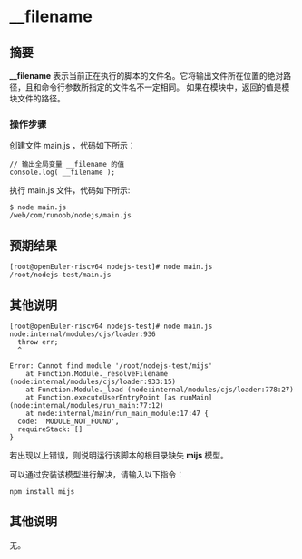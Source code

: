 # __filename

## 摘要

**__filename** 表示当前正在执行的脚本的文件名。它将输出文件所在位置的绝对路径，且和命令行参数所指定的文件名不一定相同。 如果在模块中，返回的值是模块文件的路径。

### 操作步骤

创建文件 main.js ，代码如下所示：

```
// 输出全局变量 __filename 的值
console.log( __filename );
```

执行 main.js 文件，代码如下所示:

```
$ node main.js
/web/com/runoob/nodejs/main.js
```

## 预期结果

```
[root@openEuler-riscv64 nodejs-test]# node main.js
/root/nodejs-test/main.js
```

## 其他说明

```
[root@openEuler-riscv64 nodejs-test]# node main.js
node:internal/modules/cjs/loader:936
  throw err;
  ^

Error: Cannot find module '/root/nodejs-test/mijs'
    at Function.Module._resolveFilename (node:internal/modules/cjs/loader:933:15)
    at Function.Module._load (node:internal/modules/cjs/loader:778:27)
    at Function.executeUserEntryPoint [as runMain] (node:internal/modules/run_main:77:12)
    at node:internal/main/run_main_module:17:47 {
  code: 'MODULE_NOT_FOUND',
  requireStack: []
}
```

若出现以上错误，则说明运行该脚本的根目录缺失 **mijs** 模型。

可以通过安装该模型进行解决，请输入以下指令：

```
npm install mijs
```

## 其他说明

无。
